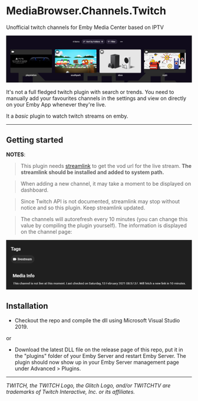 # MediaBrowser.Channels.Twitch
Unofficial twitch channels for Emby Media Center based on IPTV
 
![Dashboard](img/dashboard.png)

It's not a full fledged twitch plugin with search or trends. You need to manually add your favourites channels in the settings and view on directly on your Emby App whenever they're live.

It a _basic_ plugin to watch twitch streams on emby.

---
## Getting started

**NOTES**: 

> This plugin needs [streamlink](https://github.com/streamlink/streamlink) to get the vod url for the live stream. **The streamlink should be installed and added to system path.** 

> When adding a new channel, it may take a moment to be displayed on dashboard.

>Since Twitch API is not documented, streamlink may stop without notice and so this plugin. Keep streamlink updated.

> The channels will autorefresh every 10 minutes (you can change this value by compiling the plugin yourself). The information is displayed on the channel page:

![Dashboard](img/autorefresh.png)

## Installation

- Checkout the repo and compile the dll using Microsoft Visual Studio 2019.

or

- Download the latest DLL file on the release page of this repo, put it in the "plugins" folder of your Emby Server and restart Emby Server. The plugin should now show up in your Emby Server management page under Advanced > Plugins.

---

_TWITCH, the TWITCH Logo, the Glitch Logo, and/or TWITCHTV are trademarks of Twitch Interactive, Inc. or its affiliates._




